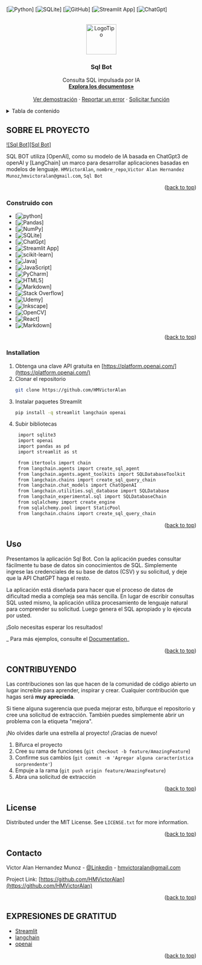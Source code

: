 <!-- Improved compatibility of back to top link: See: https://github.com/othneildrew/Best-README-Template/pull/73 -->
<a name="readme-top"></a>

[![Python][Python]]
[![SQLite][SQLite]]
[![GitHub][GitHub]]
[![Streamlit App][Streamlit App]]
[![ChatGpt][ChatGpt]]




<!-- LOGOTIPO DEL PROYECTO -->
<br />
<div align="center">
  <a href="https://github.com/HMVictorAlan">
    <img src="images/logo.png" alt="LogoTipo" width="80" height="80">
  </a>

<h3 align="center">Sql Bot</h3>

  <p align="center">
    Consulta SQL impulsada por IA
    <br />
    <a href="https://github.com/HMVictorAlan"><strong>Explora los documentos»</strong></a>
    <br />
    <br />
    <a href="https://github.com/HMVictorAlan">Ver demostración</a>
    ·
    <a href="https://github.com/HMVictorAlan">Reportar un error</a>
    ·
    <a href="https://github.com/HMVictorAlan">Solicitar función</a>
  </p>
</div>


<!-- TABLA DE CONTENIDO-->
<details>
  <summary>Tabla de contenido</summary>
  <ol>
    <li>
      <a href="#Sobre el proyecto">Sobre el proyecto</a>
      <ul>
        <li><a href="#Construido con">Construido con</a></li>
      </ul>
    </li>
    <li>
      <a href="#getting-started">Empezando</a>
      <ul>
        <li><a href="#prerequisites">Requisitos previos</a></li>
        <li><a href="#installation">Instalación</a></li>
      </ul>
    </li>
    <li><a href="#usage">Usage</a></li>
    <li><a href="#roadmap">Roadmap</a></li>
    <li><a href="#contributing">Contributing</a></li>
    <li><a href="#license">License</a></li>
    <li><a href="#contact">Contact</a></li>
    <li><a href="#acknowledgments">Acknowledgments</a></li>
  </ol>
</details>


<!-- SOBRE EL PROYECTO -->
## SOBRE EL PROYECTO

[![Sql Bot][Sql Bot]](https://example.com)

SQL BOT utiliza [OpenAI], como su modelo de IA basada en ChatGpt3 de openAI y [LangChain] un marco para desarrollar aplicaciones basadas en modelos de lenguaje. `HMVictorAlan`, `nombre_repo`,`Victor Alan Hernandez Munoz`,`hmvictoralan@gmail.com`, `Sql Bot`

<p align="right">(<a href="#readme-top">back to top</a>)</p>

### Construido con

* [![python][python]]
* [![Pandas][Pandas]]
* [![NumPy][NumPy]]
* [![SQLite][SQLite]]
* [![ChatGpt][ChatGpt]]
* [![Streamlit App][Streamlit App]]
* [![scikit-learn][scikit-learn]]
* [![Java][Java]]
* [![JavaScript][JavaScript]]
* [![PyCharm][PyCharm]]
* [![HTML5][HTML5]]
* [![Markdown][Markdown]]
* [![Stack Overflow][Stack Overflow]]
* [![Udemy][Udemy]]
* [![Inkscape][Inkscape]]
* [![OpenCV][OpenCV]]
* [![React][React]]
* [![Markdown][Markdown]]

<p align="right">(<a href="#readme-top">back to top</a>)</p>

<!-- EMPEZANDO-->

### Installation

1. Obtenga una clave API gratuita en [https://platform.openai.com/](https://platform.openai.com/)
2. Clonar el repositorio
   ```sh
   git clone https://github.com/HMVictorAlan
   ```
3. Instalar paquetes Streamlit
   ```sh
   pip install -q streamlit langchain openai
   ```
4. Subir bibliotecas
   ```sh
    import sqlite3
    import openai
    import pandas as pd
    import streamlit as st
   
    from itertools import chain
    from langchain.agents import create_sql_agent
    from langchain.agents.agent_toolkits import SQLDatabaseToolkit
    from langchain.chains import create_sql_query_chain
    from langchain.chat_models import ChatOpenAI
    from langchain.utilities.sql_database import SQLDatabase
    from langchain_experimental.sql import SQLDatabaseChain
    from sqlalchemy import create_engine
    from sqlalchemy.pool import StaticPool
    from langchain.chains import create_sql_query_chain

   ```

<p align="right">(<a href="#readme-top">back to top</a>)</p>



<!-- EJEMPLOS DE USO-->
## Uso

Presentamos la aplicación Sql Bot. Con la aplicación puedes consultar fácilmente tu base de datos sin conocimientos de SQL. Simplemente ingrese las credenciales de su base de datos (CSV) y su solicitud, y deje que la API ChatGPT haga el resto.

La aplicación está diseñada para hacer que el proceso de datos de dificultad media a compleja sea más sencilla. En lugar de escribir consultas SQL usted mismo, la aplicación utiliza procesamiento de lenguaje natural para comprender su solicitud. Luego genera el SQL apropiado y lo ejecuta por usted. 

¡Solo necesitas esperar los resultados!

_
Para más ejemplos, consulte el [Documentation](https://python.langchain.com/docs/use_cases/qa_structured/sql)_

<p align="right">(<a href="#readme-top">back to top</a>)</p>


<!-- CONTRIBUYENDO -->
## CONTRIBUYENDO

Las contribuciones son las que hacen de la comunidad de código abierto un lugar increíble para aprender, inspirar y crear. Cualquier contribución que hagas será **muy apreciada**.


Si tiene alguna sugerencia que pueda mejorar esto, bifurque el repositorio y cree una solicitud de extracción. También puedes simplemente abrir un problema con la etiqueta "mejora".

¡No olvides darle una estrella al proyecto! ¡Gracias de nuevo!

1. Bifurca el proyecto
2. Cree su rama de funciones (`git checkout -b feature/AmazingFeature`)
3. Confirme sus cambios (`git commit -m 'Agregar alguna característica sorprendente'`)
4. Empuje a la rama (`git push origin feature/AmazingFeature`)
5. Abra una solicitud de extracción


<p align="right">(<a href="#readme-top">back to top</a>)</p>



<!-- LICENSE -->
## License

Distributed under the MIT License. See `LICENSE.txt` for more information.

<p align="right">(<a href="#readme-top">back to top</a>)</p>



<!-- Contacto -->
## Contacto

Victor Alan Hernandez Munoz - [@Linkedin](https://www.linkedin.com/in/victoralan-hernandezmunoz/) - hmvictoralan@gmail.com

Project Link: [https://github.com/HMVictorAlan](https://github.com/HMVictorAlan)

<p align="right">(<a href="#readme-top">back to top</a>)</p>



<!-- EXPRESIONES DE GRATITUD -->
## EXPRESIONES DE GRATITUD

* [Streamlit](https://streamlit.io/)
* [langchain](https://python.langchain.com/docs/use_cases/qa_structured/sql)
* [openai](https://platform.openai.com/playground)


<p align="right">(<a href="#readme-top">back to top</a>)</p>



<!-- MARKDOWN LINKS & IMAGES -->
<!-- https://www.markdownguide.org/basic-syntax/#reference-style-links -->

[Python]:https://img.shields.io/badge/python-3670A0?style=for-the-badge&logo=python&logoColor=ffdd54
[SQLite]:https://img.shields.io/badge/sqlite-%2307405e.svg?style=for-the-badge&logo=sqlite&logoColor=white
[Inkscape]:https://img.shields.io/badge/Inkscape-e0e0e0?style=for-the-badge&logo=inkscape&logoColor=080A13
[Stack Overflow]:https://img.shields.io/badge/-Stackoverflow-FE7A16?style=for-the-badge&logo=stack-overflow&logoColor=white
[Udemy]:https://img.shields.io/badge/Udemy-A435F0?style=for-the-badge&logo=Udemy&logoColor=white
[OpenCV]:https://img.shields.io/badge/opencv-%23white.svg?style=for-the-badge&logo=opencv&logoColor=white
[React]:https://img.shields.io/badge/react-%2320232a.svg?style=for-the-badge&logo=react&logoColor=%2361DAFB
[PyCharm]:https://img.shields.io/badge/pycharm-143?style=for-the-badge&logo=pycharm&logoColor=black&color=black&labelColor=green
[HTML5]:https://img.shields.io/badge/html5-%23E34F26.svg?style=for-the-badge&logo=html5&logoColor=white
[Java]:https://img.shields.io/badge/java-%23ED8B00.svg?style=for-the-badge&logo=openjdk&logoColor=white
[JavaScript]:https://img.shields.io/badge/javascript-%23323330.svg?style=for-the-badge&logo=javascript&logoColor=%23F7DF1E
[Markdown]:https://img.shields.io/badge/markdown-%23000000.svg?style=for-the-badge&logo=markdown&logoColor=white
[NumPy]:https://img.shields.io/badge/numpy-%23013243.svg?style=for-the-badge&logo=numpy&logoColor=white
[scikit-learn]:https://img.shields.io/badge/scikit--learn-%23F7931E.svg?style=for-the-badge&logo=scikit-learn&logoColor=white
[Pandas]:https://img.shields.io/badge/pandas-%23150458.svg?style=for-the-badge&logo=pandas&logoColor=white
[Linux]:https://img.shields.io/badge/Linux-FCC624?style=for-the-badge&logo=linux&logoColor=black
[Ubuntu]:https://img.shields.io/badge/Ubuntu-E95420?style=for-the-badge&logo=ubuntu&logoColor=white
[GitHub]:https://img.shields.io/badge/github-%23121011.svg?style=for-the-badge&logo=github&logoColor=white
[Streamlit App]:https://static.streamlit.io/badges/streamlit_badge_black_white.svg
[ChatGpt]:https://img.shields.io/badge/chatGPT-74aa9c?logo=openai&logoColor=white
